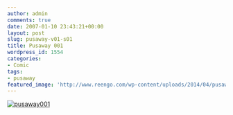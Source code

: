 ```yaml
---
author: admin
comments: true
date: 2007-01-10 23:43:21+00:00
layout: post
slug: pusaway-v01-s01
title: Pusaway 001
wordpress_id: 1554
categories:
- Comic
tags:
- pusaway
featured_image: 'http://www.reengo.com/wp-content/uploads/2014/04/pusaway001.jpg'
---
```


[![pusaway001](http://www.reengo.com/wp-content/uploads/2014/04/pusaway001.jpg)](http://www.reengo.com/wp-content/uploads/2014/04/pusaway001.jpg)
